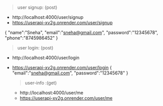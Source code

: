 > user signup: (post)

- http://localhost:4000/user/signup
- https://userapi-xv2g.onrender.com/user/signup

{
"name":"Sneha",
"email":"sneha@gmail.com",
"password":"12345678",
"phone":"8745986452"
}

> user login: (post)

- http://localhost:4000/user/login
- https://userapi-xv2g.onrender.com/user/login
  {
  "email":"sneha@gmail.com",
  "password":"12345678"
  }

  > user-info :(get)

  - http://localhost:4000/user/me
  - https://userapi-xv2g.onrender.com/user/me
